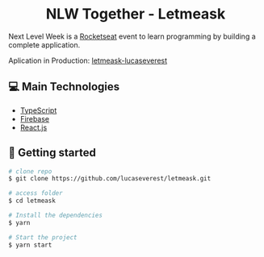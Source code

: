 <h1 align="center">NLW Together - Letmeask </h1>

Next Level Week is a [Rocketseat](https://www.rocketseat.com.br/) event to learn programming by building a complete application.

Aplication in Production: <a href="https://letmeask-238c5.firebaseapp.com">letmeask-lucaseverest</a>

## 💻 Main Technologies

- [TypeScript](https://www.typescriptlang.org/)
- [Firebase](https://firebase.google.com/)
- [React.js](https://reactjs.org/)

## 🔌 Getting started

```sh
# clone repo
$ git clone https://github.com/lucaseverest/letmeask.git

# access folder
$ cd letmeask

# Install the dependencies
$ yarn

# Start the project
$ yarn start
```
